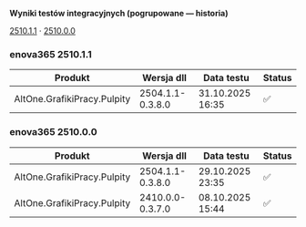 **Wyniki testów integracyjnych (pogrupowane — historia)**

[2510.1.1](#enova365-251011) · [2510.0.0](#enova365-251000)

### enova365 2510.1.1

| Produkt                     | Wersja dll       | Data testu       | Status |
|-----------------------------|------------------|------------------|--------|
| AltOne.GrafikiPracy.Pulpity | 2504.1.1-0.3.8.0 | 31.10.2025 16:35 | ✅      |

### enova365 2510.0.0

| Produkt                     | Wersja dll       | Data testu       | Status |
|-----------------------------|------------------|------------------|--------|
| AltOne.GrafikiPracy.Pulpity | 2504.1.1-0.3.8.0 | 29.10.2025 23:35 | ✅      |
| AltOne.GrafikiPracy.Pulpity | 2410.0.0-0.3.7.0 | 08.10.2025 15:44 | ✅      |

